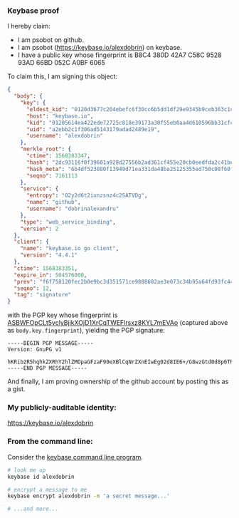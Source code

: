 ### Keybase proof

I hereby claim:

  * I am psobot on github.
  * I am psobot (https://keybase.io/alexdobrin) on keybase.
  * I have a public key whose fingerprint is B8C4 380D 42A7 C58C 9528  93AD 66BD 052C A0BF 6065

To claim this, I am signing this object:

```json
{
  "body": {
    "key": {
      "eldest_kid": "0120d3677c204ebefc6f30cc6b5dd1df29e9345b9ceb363c1cea1b4be04053a96a620a",
      "host": "keybase.io",
      "kid": "01205614ea422ede72725c818e39173a30f55eb0aa4d610596bb31cfc2982fb984540a",
      "uid": "a2ebb2c1f306ad5143179adad2489e19",
      "username": "alexdobrin"
    },
    "merkle_root": {
      "ctime": 1568383347,
      "hash": "2dc93116f0f39601a928d27556b2ad361cf455e20cb0eedfda2c41be6ac9b37c91813d5fa07db807b15affe99aa038a6c0fd1a2c9384597920a1b6d8728a7635",
      "hash_meta": "6b4df523880f13949d71ea331da48ba25125355ed750c08f60f75823469b96ed",
      "seqno": 7161113
    },
    "service": {
      "entropy": "O2y2d6t2iunzsnz4c2SATVDg",
      "name": "github",
      "username": "dobrinalexandru"
    },
    "type": "web_service_binding",
    "version": 2
  },
  "client": {
    "name": "keybase.io go client",
    "version": "4.4.1"
  },
  "ctime": 1568383351,
  "expire_in": 504576000,
  "prev": "f6f758120fec2b0e9bc3d351571ce9888602ae3e073c34b95a64fd93fc443765",
  "seqno": 12,
  "tag": "signature"
}
```

with the PGP key whose fingerprint is
[ASBWFOpCLt5yclyBjjkXOjD1XrCqTWEFlrsxz8KYL7mEVAo](https://keybase.io/alexdobrin)
(captured above as `body.key.fingerprint`), yielding the PGP signature:

```
-----BEGIN PGP MESSAGE-----
Version: GnuPG v1

hKRib2R5hqhkZXRhY2hlZMOpaGFzaF90eXBlCqNrZXnEIwEg02d8IE6+/G8wzGtd0d8p6TRbnOs2PBzqG0vgQFOpamIKp3BheWxvYWTESpcCBsQgYJvgTgIfcWYljBo0XcPf2g015W8wBcRCE7Of9YBP3rvEIPb5TSRvLtTecLQm5QQWl6tOUPqg9VnS4Q85h3hNQMjlAgHCo3NpZ8RAnTBvCSVmkzaekxtiv5IlvaOtKp1AJMq870Jd3TmLtK6hbytL9dsruDPv81QMVYwTnd1P8s1Bb6A9ZrIMlEy7A6hzaWdfdHlwZSCkaGFzaIKkdHlwZQildmFsdWXEIFIGvyM3UjF1TipJmXtHPhQjYLW+EyCuKhrBaDs9EfM5o3RhZ80CAqd2ZXJzaW9uAQ==
-----END PGP MESSAGE-----

```

And finally, I am proving ownership of the github account by posting this as a gist.

### My publicly-auditable identity:

https://keybase.io/alexdobrin

### From the command line:

Consider the [keybase command line program](https://keybase.io/__/command_line/keybase).

```bash
# look me up
keybase id alexdobrin

# encrypt a message to me
keybase encrypt alexdobrin -m 'a secret message...'

# ...and more...
```
